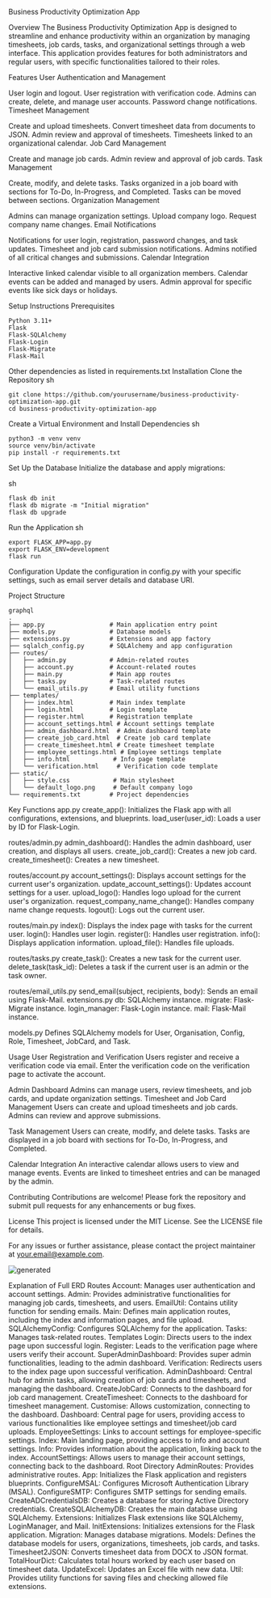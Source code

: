 Business Productivity Optimization App

Overview
The Business Productivity Optimization App is designed to streamline and enhance productivity within an organization by managing timesheets, job cards, tasks, and organizational settings through a web interface. This application provides features for both administrators and regular users, with specific functionalities tailored to their roles.

Features
User Authentication and Management

User login and logout.
User registration with verification code.
Admins can create, delete, and manage user accounts.
Password change notifications.
Timesheet Management

Create and upload timesheets.
Convert timesheet data from documents to JSON.
Admin review and approval of timesheets.
Timesheets linked to an organizational calendar.
Job Card Management

Create and manage job cards.
Admin review and approval of job cards.
Task Management

Create, modify, and delete tasks.
Tasks organized in a job board with sections for To-Do, In-Progress, and Completed.
Tasks can be moved between sections.
Organization Management

Admins can manage organization settings.
Upload company logo.
Request company name changes.
Email Notifications

Notifications for user login, registration, password changes, and task updates.
Timesheet and job card submission notifications.
Admins notified of all critical changes and submissions.
Calendar Integration

Interactive linked calendar visible to all organization members.
Calendar events can be added and managed by users.
Admin approval for specific events like sick days or holidays.

Setup Instructions
Prerequisites
```
Python 3.11+
Flask
Flask-SQLAlchemy
Flask-Login
Flask-Migrate
Flask-Mail
```
Other dependencies as listed in requirements.txt
Installation
Clone the Repository
sh
```
git clone https://github.com/yourusername/business-productivity-optimization-app.git
cd business-productivity-optimization-app
```

Create a Virtual Environment and Install Dependencies
sh
```
python3 -m venv venv
source venv/bin/activate
pip install -r requirements.txt
```

Set Up the Database
Initialize the database and apply migrations:

sh
```
flask db init
flask db migrate -m "Initial migration"
flask db upgrade
```

Run the Application
sh
```
export FLASK_APP=app.py
export FLASK_ENV=development
flask run
```

Configuration
Update the configuration in config.py with your specific settings, such as email server details and database URI.

Project Structure
```
graphql
.
├── app.py                  # Main application entry point
├── models.py               # Database models
├── extensions.py           # Extensions and app factory
├── sqlalch_config.py       # SQLAlchemy and app configuration
├── routes/
│   ├── admin.py            # Admin-related routes
│   ├── account.py          # Account-related routes
│   ├── main.py             # Main app routes
│   ├── tasks.py            # Task-related routes
│   └── email_utils.py      # Email utility functions
├── templates/
│   ├── index.html          # Main index template
│   ├── login.html          # Login template
│   ├── register.html       # Registration template
│   ├── account_settings.html # Account settings template
│   ├── admin_dashboard.html  # Admin dashboard template
│   ├── create_job_card.html  # Create job card template
│   ├── create_timesheet.html # Create timesheet template
│   ├── employee_settings.html # Employee settings template
│   ├── info.html            # Info page template
│   └── verification.html     # Verification code template
├── static/
│   ├── style.css            # Main stylesheet
│   └── default_logo.png     # Default company logo
└── requirements.txt        # Project dependencies
```

Key Functions
app.py
create_app(): Initializes the Flask app with all configurations, extensions, and blueprints.
load_user(user_id): Loads a user by ID for Flask-Login.

routes/admin.py
admin_dashboard(): Handles the admin dashboard, user creation, and displays all users.
create_job_card(): Creates a new job card.
create_timesheet(): Creates a new timesheet.

routes/account.py
account_settings(): Displays account settings for the current user's organization.
update_account_settings(): Updates account settings for a user.
upload_logo(): Handles logo upload for the current user's organization.
request_company_name_change(): Handles company name change requests.
logout(): Logs out the current user.

routes/main.py
index(): Displays the index page with tasks for the current user.
login(): Handles user login.
register(): Handles user registration.
info(): Displays application information.
upload_file(): Handles file uploads.

routes/tasks.py
create_task(): Creates a new task for the current user.
delete_task(task_id): Deletes a task if the current user is an admin or the task owner.

routes/email_utils.py
send_email(subject, recipients, body): Sends an email using Flask-Mail.
extensions.py
db: SQLAlchemy instance.
migrate: Flask-Migrate instance.
login_manager: Flask-Login instance.
mail: Flask-Mail instance.

models.py
Defines SQLAlchemy models for User, Organisation, Config, Role, Timesheet, JobCard, and Task.

Usage
User Registration and Verification
Users register and receive a verification code via email.
Enter the verification code on the verification page to activate the account.

Admin Dashboard
Admins can manage users, review timesheets, and job cards, and update organization settings.
Timesheet and Job Card Management
Users can create and upload timesheets and job cards.
Admins can review and approve submissions.

Task Management
Users can create, modify, and delete tasks.
Tasks are displayed in a job board with sections for To-Do, In-Progress, and Completed.

Calendar Integration
An interactive calendar allows users to view and manage events.
Events are linked to timesheet entries and can be managed by the admin.

Contributing
Contributions are welcome! Please fork the repository and submit pull requests for any enhancements or bug fixes.

License
This project is licensed under the MIT License. See the LICENSE file for details.

For any issues or further assistance, please contact the project maintainer at your.email@example.com.

![generated](https://github.com/user-attachments/assets/79efea19-3790-47a6-ac2e-476949c5985a)

Explanation of Full ERD
Routes
Account: Manages user authentication and account settings.
Admin: Provides administrative functionalities for managing job cards, timesheets, and users.
EmailUtil: Contains utility function for sending emails.
Main: Defines main application routes, including the index and information pages, and file upload.
SQLAlchemyConfig: Configures SQLAlchemy for the application.
Tasks: Manages task-related routes.
Templates
Login: Directs users to the index page upon successful login.
Register: Leads to the verification page where users verify their account.
SuperAdminDashboard: Provides super admin functionalities, leading to the admin dashboard.
Verification: Redirects users to the index page upon successful verification.
AdminDashboard: Central hub for admin tasks, allowing creation of job cards and timesheets, and managing the dashboard.
CreateJobCard: Connects to the dashboard for job card management.
CreateTimesheet: Connects to the dashboard for timesheet management.
Customise: Allows customization, connecting to the dashboard.
Dashboard: Central page for users, providing access to various functionalities like employee settings and timesheet/job card uploads.
EmployeeSettings: Links to account settings for employee-specific settings.
Index: Main landing page, providing access to info and account settings.
Info: Provides information about the application, linking back to the index.
AccountSettings: Allows users to manage their account settings, connecting back to the dashboard.
Root Directory
AdminRoutes: Provides administrative routes.
App: Initializes the Flask application and registers blueprints.
ConfigureMSAL: Configures Microsoft Authentication Library (MSAL).
ConfigureSMTP: Configures SMTP settings for sending emails.
CreateADCredentialsDB: Creates a database for storing Active Directory credentials.
CreateSQLAlchemyDB: Creates the main database using SQLAlchemy.
Extensions: Initializes Flask extensions like SQLAlchemy, LoginManager, and Mail.
InitExtensions: Initializes extensions for the Flask application.
Migration: Manages database migrations.
Models: Defines the database models for users, organizations, timesheets, job cards, and tasks.
Timesheet2JSON: Converts timesheet data from DOCX to JSON format.
TotalHourDict: Calculates total hours worked by each user based on timesheet data.
UpdateExcel: Updates an Excel file with new data.
Util: Provides utility functions for saving files and checking allowed file extensions.
